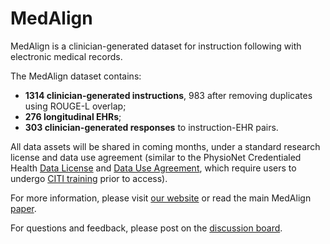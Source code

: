 # MedAlign

MedAlign is a clinician-generated dataset for instruction following with electronic medical records.

The MedAlign dataset contains:
- <b>1314 clinician-generated instructions</b>, 983 after removing duplicates using ROUGE-L overlap;
- <b>276 longitudinal EHRs</b>;
- <b>303 clinician-generated responses</b> to instruction-EHR pairs.

All data assets will be shared in coming months, under a standard research license and data use agreement (similar to the PhysioNet Credentialed Health [Data License](https://physionet.org/content/mimiciv/view-license/2.2/) and [Data Use Agreement](https://physionet.org/content/mimiciv/view-dua/2.2/), which require users to undergo [CITI training](https://physionet.org/content/mimiciv/view-required-training/2.2/) prior to access).

For more information, please visit [our website](https://medalign.stanford.edu) or read the main MedAlign [paper](https://arxiv.org/abs/2012.07421).

For questions and feedback, please post on the [discussion board]([https://github.com/p-lambda/wilds/discussions](https://github.com/som-shahlab/medalign/discussions)https://github.com/som-shahlab/medalign/discussions).
